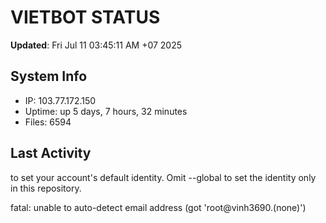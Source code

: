 # VIETBOT STATUS
**Updated**: Fri Jul 11 03:45:11 AM +07 2025

## System Info
- IP: 103.77.172.150
- Uptime: up 5 days, 7 hours, 32 minutes
- Files: 6594

## Last Activity

to set your account's default identity.
Omit --global to set the identity only in this repository.

fatal: unable to auto-detect email address (got 'root@vinh3690.(none)')
